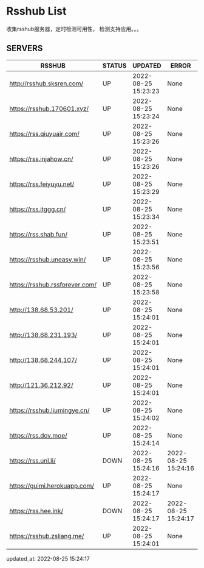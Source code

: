 # Rsshub List

收集rsshub服务器，定时检测可用性， 检测支持应用。。。


## SERVERS

|  RSSHUB   | STATUS  | UPDATED  | ERROR  | TWITTER |  
|  ----  | ----  | ----  | ----  | ---- |  
| http://rsshub.sksren.com/ | UP | 2022-08-25 15:23:23 | None |OK|  
| https://rsshub.170601.xyz/ | UP | 2022-08-25 15:23:24 | None |OK|  
| https://rss.qiuyuair.com/ | UP | 2022-08-25 15:23:26 | None ||  
| https://rss.injahow.cn/ | UP | 2022-08-25 15:23:26 | None ||  
| https://rss.feiyuyu.net/ | UP | 2022-08-25 15:23:29 | None ||  
| https://rss.itggg.cn/ | UP | 2022-08-25 15:23:34 | None ||  
| https://rss.shab.fun/ | UP | 2022-08-25 15:23:51 | None |OK|  
| https://rsshub.uneasy.win/ | UP | 2022-08-25 15:23:56 | None |OK|  
| https://rsshub.rssforever.com/ | UP | 2022-08-25 15:23:58 | None |OK|  
| http://138.68.53.201/ | UP | 2022-08-25 15:24:01 | None ||  
| http://138.68.231.193/ | UP | 2022-08-25 15:24:01 | None ||  
| http://138.68.244.107/ | UP | 2022-08-25 15:24:01 | None ||  
| http://121.36.212.92/ | UP | 2022-08-25 15:24:01 | None ||  
| https://rsshub.liumingye.cn/ | UP | 2022-08-25 15:24:02 | None ||  
| https://rss.dov.moe/ | UP | 2022-08-25 15:24:14 | None |OK|  
| https://rss.unl.li/ | DOWN | 2022-08-25 15:24:16 | 2022-08-25 15:24:16 |  
| https://guimi.herokuapp.com/ | UP | 2022-08-25 15:24:17 | None ||  
| https://rss.hee.ink/ | DOWN | 2022-08-25 15:24:17 | 2022-08-25 15:24:17 |  
| https://rsshub.zsliang.me/ | UP | 2022-08-25 15:24:01 | None |OK|  
  

updated_at: 2022-08-25 15:24:17  
